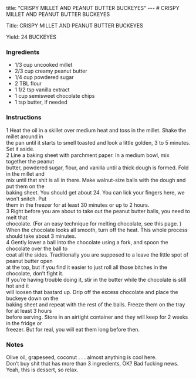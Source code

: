<!DOCTYPE HTML PUBLIC "-//W3C//DTD HTML 4.0 Transitional//EN">
<html>
  <head>
  title: "CRISPY MILLET AND PEANUT BUTTER BUCKEYES"
---
# CRISPY MILLET AND PEANUT BUTTER BUCKEYES<link rel='stylesheet' href='style.css' type='text/css'><meta http-equiv="Content-Style-Stype" content="text/css">
     <meta http-equiv="Content-Type" content="text/html;charset=utf-8">
     </head><body><div class="recipe" itemscope itemtype="http://schema.org/Recipe"><div class='header'><p class="title"><span class="label">Title:</span> <span itemprop="name">CRISPY MILLET AND PEANUT BUTTER BUCKEYES</span></p>
<p class="yields"><span class="label">Yield:</span> <span itemprop="recipeYield">24 BUCKEYES</span></p>
</div><div class="ing"><h3>Ingredients</h3><ul class="ing"><li class="ing" itemprop="ingredients">1/3 cup uncooked millet </li>
<li class="ing" itemprop="ingredients">2/3 cup creamy peanut butter </li>
<li class="ing" itemprop="ingredients">1/4 cup powdered sugar </li>
<li class="ing" itemprop="ingredients">2 TBL flour </li>
<li class="ing" itemprop="ingredients">1 1/2 tsp vanilla extract </li>
<li class="ing" itemprop="ingredients">1 cup semisweet chocolate chips </li>
<li class="ing" itemprop="ingredients">1 tsp butter, if needed </li>
</ul>
</div>
<div class="instructions"><h3 class="Instructions">Instructions</h3><div itemprop="recipeInstructions"><p>1 Heat the oil in a skillet over medium heat and toss in the millet. Shake the millet around in<br>the pan until it starts to smell toasted and look a little golden, 3 to 5 minutes. Set it aside.<br>2 Line a baking sheet with parchment paper. In a medium bowl, mix together the peanut<br>butter, powdered sugar, flour, and vanilla until a thick dough is formed. Fold in the millet and<br>mix until that shit is all in there. Make walnut-size balls with the dough and put them on the<br>baking sheet. You should get about 24. You can lick your fingers here, we won’t snitch. Put<br>them in the freezer for at least 30 minutes or up to 2 hours.<br>3 Right before you are about to take out the peanut butter balls, you need to melt that<br>chocolate. (For an easy technique for melting chocolate, see this page. ) When the chocolate looks all smooth, turn off the heat. This whole process should take about 3 minutes.<br>4 Gently lower a ball into the chocolate using a fork, and spoon the chocolate over the ball to<br>coat all the sides. Traditionally you are supposed to a leave the little spot of peanut butter open<br>at the top, but if you find it easier to just roll all those bitches in the chocolate, don’t fight it.<br>If you’re having trouble doing it, stir in the butter while the chocolate is still hot and it<br>will loosen that bastard up. Drip off the excess chocolate and place the buckeye down on the<br>baking sheet and repeat with the rest of the balls. Freeze them on the tray for at least 3 hours<br>before serving. Store in an airtight container and they will keep for 2 weeks in the fridge or<br>freezer. But for real, you will eat them long before then.</p></div></div><div class="modifications"><h3 class="Notes">Notes</h3><p>Olive oil, grapeseed, coconut . . . almost anything is cool here.<br> Don’t buy shit that has more than 3 ingredients, OK? Bad fucking news.<br> Yeah, this is dessert, so relax.</p></div></div>

</body>
</html>